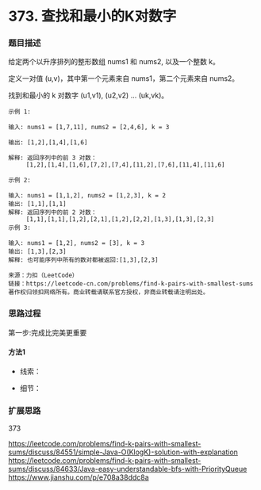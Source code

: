 # 373. 查找和最小的K对数字
### 题目描述

给定两个以升序排列的整形数组 nums1 和 nums2, 以及一个整数 k。

定义一对值 (u,v)，其中第一个元素来自 nums1，第二个元素来自 nums2。

找到和最小的 k 对数字 (u1,v1), (u2,v2) ... (uk,vk)。
~~~
示例 1:

输入: nums1 = [1,7,11], nums2 = [2,4,6], k = 3

输出: [1,2],[1,4],[1,6]

解释: 返回序列中的前 3 对数：
     [1,2],[1,4],[1,6],[7,2],[7,4],[11,2],[7,6],[11,4],[11,6]

示例 2:

输入: nums1 = [1,1,2], nums2 = [1,2,3], k = 2
输出: [1,1],[1,1]
解释: 返回序列中的前 2 对数：
     [1,1],[1,1],[1,2],[2,1],[1,2],[2,2],[1,3],[1,3],[2,3]
示例 3:

输入: nums1 = [1,2], nums2 = [3], k = 3 
输出: [1,3],[2,3]
解释: 也可能序列中所有的数对都被返回:[1,3],[2,3]

来源：力扣（LeetCode）
链接：https://leetcode-cn.com/problems/find-k-pairs-with-smallest-sums
著作权归领扣网络所有。商业转载请联系官方授权，非商业转载请注明出处。
~~~

### 思路过程

第一步:完成比完美更重要

#### 方法1 

- 线索：

- 细节：




### 扩展思路

373

https://leetcode.com/problems/find-k-pairs-with-smallest-sums/discuss/84551/simple-Java-O(KlogK)-solution-with-explanation
https://leetcode.com/problems/find-k-pairs-with-smallest-sums/discuss/84633/Java-easy-understandable-bfs-with-PriorityQueue
https://www.jianshu.com/p/e708a38ddc8a
